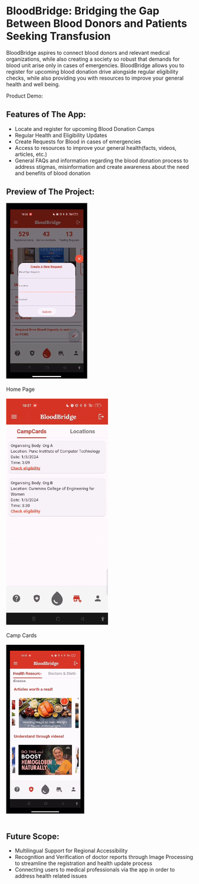 # BloodBridge: Bridging the Gap Between Blood Donors and Patients Seeking Transfusion

BloodBridge aspires to connect blood donors and relevant medical organizations, while also creating a society so robust that demands for blood unit arise only in cases of emergencies. BloodBridge allows you to register for upcoming blood donation drive alongside regular eligibility checks, while also providing you with resources to improve your general health and well being.

Product Demo: 

## Features of The App:

- Locate and register for upcoming Blood Donation Camps
- Regular Health and Eligibility Updates
- Create Requests for Blood in cases of emergencies
- Access to resources to improve your general health(facts, videos, articles, etc.)
- General FAQs and information regarding the blood donation process to address stigmas, misinformation and create awareness about the need and benefits of blood donation

## Preview of The Project:

![Home Page](https://github.com/rohraharjas/gdsc_solutions-1/blob/main/homepage.gif)<br><br>Home Page<br><br>
![Camp Cards](https://github.com/rohraharjas/gdsc_solutions-1/blob/main/campcards.gif)<br><br>Camp Cards<br><br>
![Health Tips](https://github.com/rohraharjas/gdsc_solutions-1/blob/main/healthtips.gif)<br><br><Health>

## Future Scope:

- Multilingual Support for Regional Accessibility
- Recognition and Verification of doctor reports through Image Processing to streamline the registration and health update process
- Connecting users to medical professionals via the app in order to address health related issues

